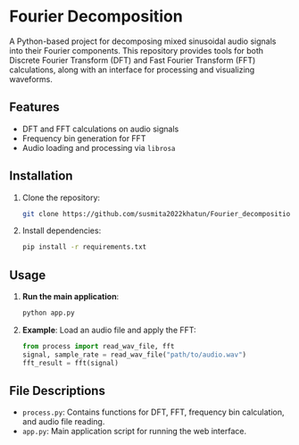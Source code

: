 
# Fourier Decomposition

A Python-based project for decomposing mixed sinusoidal audio signals into their Fourier components. This repository provides tools for both Discrete Fourier Transform (DFT) and Fast Fourier Transform (FFT) calculations, along with an interface for processing and visualizing waveforms.

## Features
- DFT and FFT calculations on audio signals
- Frequency bin generation for FFT
- Audio loading and processing via `librosa`

## Installation
1. Clone the repository:
   ```bash
   git clone https://github.com/susmita2022khatun/Fourier_decomposition.git
   ```
2. Install dependencies:
   ```bash
   pip install -r requirements.txt
   ```

## Usage
1. **Run the main application**:
   ```bash
   python app.py
   ```
2. **Example**:
   Load an audio file and apply the FFT:
   ```python
   from process import read_wav_file, fft
   signal, sample_rate = read_wav_file("path/to/audio.wav")
   fft_result = fft(signal)
   ```

## File Descriptions
- `process.py`: Contains functions for DFT, FFT, frequency bin calculation, and audio file reading.
- `app.py`: Main application script for running the web interface.

